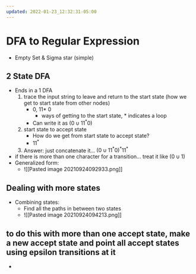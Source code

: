 ```yaml
---
updated: 2022-01-23_12:32:31-05:00
---
```

# DFA to Regular Expression

* Empty  Set & Sigma star (simple)
## 2 State DFA 
* Ends in a 1 DFA 
	1. trace the input string to leave and return to the start state (how we get to start state from other nodes)
		*  0, 11* 0
			* ways of getting to the start state, * indicates a loop
		* Can write it as $(0\cup 11^* 0)$ 
	2. start state to accept state
		* How do we get from start state to accept state?
		* $11^*$  
	3. Answer: just concatenate it... $(0\cup 11^* 0)^* 11^*$
* if there is more than one character for a transition... treat it like $(0\cup 1)$
* Generalized form:
	* ![[Pasted image 20210924092933.png]]

## Dealing with more states
* Combining states:
	* Find all the paths in between two states
	* ![[Pasted image 20210924094213.png]]

## to do this with more than one accept state, make a new accept state and point all accept states using epsilon transitions at it

* 	

## 
	